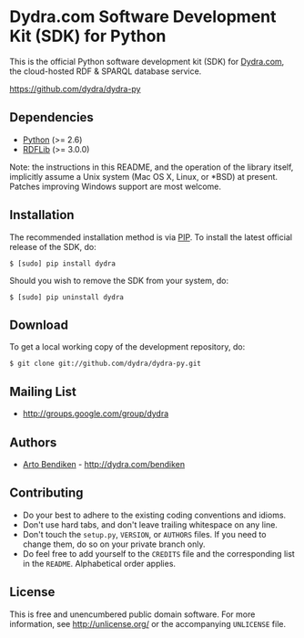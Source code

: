Dydra.com Software Development Kit (SDK) for Python
===================================================

This is the official Python software development kit (SDK) for
[Dydra.com][], the cloud-hosted RDF & SPARQL database service.

<https://github.com/dydra/dydra-py>

Dependencies
------------

* [Python](http://python.org/) (>= 2.6)
* [RDFLib](http://pypi.python.org/pypi/rdflib) (>= 3.0.0)

Note: the instructions in this README, and the operation of the library
itself, implicitly assume a Unix system (Mac OS X, Linux, or *BSD) at
present. Patches improving Windows support are most welcome.

Installation
------------

The recommended installation method is via [PIP][].
To install the latest official release of the SDK, do:

    $ [sudo] pip install dydra

Should you wish to remove the SDK from your system, do:

    $ [sudo] pip uninstall dydra

Download
--------

To get a local working copy of the development repository, do:

    $ git clone git://github.com/dydra/dydra-py.git

Mailing List
------------

* <http://groups.google.com/group/dydra>

Authors
-------

* [Arto Bendiken](https://github.com/bendiken) - <http://dydra.com/bendiken>

Contributing
------------

* Do your best to adhere to the existing coding conventions and idioms.
* Don't use hard tabs, and don't leave trailing whitespace on any line.
* Don't touch the `setup.py`, `VERSION`, or `AUTHORS` files. If you need to
  change them, do so on your private branch only.
* Do feel free to add yourself to the `CREDITS` file and the corresponding
  list in the `README`. Alphabetical order applies.

License
-------

This is free and unencumbered public domain software. For more information,
see <http://unlicense.org/> or the accompanying `UNLICENSE` file.

[Python]:     http://python.org/
[PIP]:        http://www.pip-installer.org/
[RDF]:        http://www.w3.org/RDF/
[RDFLib]:     http://www.rdflib.net/
[PDD]:        http://unlicense.org/#unlicensing-contributions
[Dydra.com]:  http://dydra.com/
